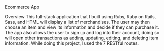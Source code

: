 Ecommerce App

Overview This full-stack application that I built using Ruby, Ruby on Rails, Sass, and HTML will display a list of merchandises. The user may then choose an item and view its information and decide if they can purchase it. The app also allows the user to sign up and log into their account, doing so will open other transactions as adding, updating, editing, and deleting item information. While doing this project, I used the 7 RESTful routes.
